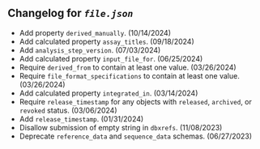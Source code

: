 ## Changelog for *`file.json`*

* Add property `derived_manually`. (10/14/2024)
* Add calculated property `assay_titles`. (09/18/2024)
* Add `analysis_step_version`. (07/03/2024)
* Add calculated property `input_file_for`. (06/25/2024)
* Require `derived_from` to contain at least one value. (03/26/2024)
* Require `file_format_specifications` to contain at least one value. (03/26/2024)
* Add calculated property `integrated_in`. (03/14/2024)
* Require `release_timestamp` for any objects with `released`, `archived`, or `revoked` status. (03/06/2024)
* Add `release_timestamp`. (01/31/2024)
* Disallow submission of empty string in `dbxrefs`. (11/08/2023)
* Deprecate `reference_data` and `sequence_data` schemas. (06/27/2023)
